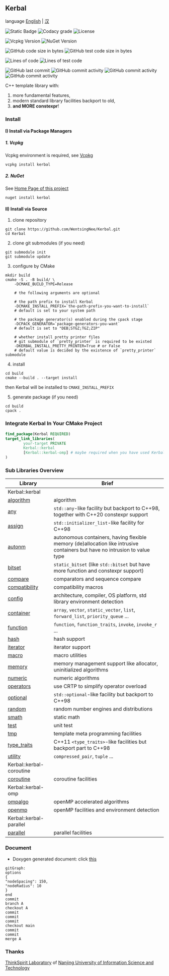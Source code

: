 ## Kerbal ##

language [English](readme.md) | [汉](readme.zh.md)

![Static Badge](https://img.shields.io/badge/zhihu-IceBear-blue?link=https%3A%2F%2Fwww.zhihu.com%2Fpeople%2Fpeter-43-43-80)
![Codacy grade](https://img.shields.io/codacy/grade/d8cf41ae4db84f36bbbab26ff3e3a0bd?link=https%3A%2F%2Fapp.codacy.com%2Fgh%2FWentsingNee%2FKerbal%2Fdashboard)
![License](https://img.shields.io/github/license/WentsingNee/Kerbal)

![Vcpkg Version](https://img.shields.io/vcpkg/v/kerbal)
![NuGet Version](https://img.shields.io/nuget/v/Kerbal)

![GitHub code size in bytes](https://img.shields.io/github/languages/code-size/WentsingNee/Kerbal)
![GitHub test code size in bytes](https://img.shields.io/github/languages/code-size/WentsingNee/KerbalTest?label=code%20size%20of%20test)

![Lines of code](https://img.shields.io/tokei/lines/github/WentsingNee/Kerbal)
![Lines of test code](https://img.shields.io/tokei/lines/github/WentsingNee/KerbalTest?label=total%20lines%20of%20test%20code)

![GitHub last commit](https://img.shields.io/github/last-commit/WentsingNee/Kerbal)
![GitHub commit activity](https://img.shields.io/github/commit-activity/y/WentsingNee/Kerbal)
![GitHub commit activity](https://img.shields.io/github/commit-activity/m/WentsingNee/Kerbal)
![GitHub commit activity](https://img.shields.io/github/commit-activity/w/WentsingNee/Kerbal)

C++ template library with:

1) more fundamental features,
2) modern standard library facilities backport to old,
3) **and MORE constexpr**!

### Install ###

#### I) Install via Package Managers ####

##### 1. Vcpkg #####

Vcpkg environment is required, see [Vcpkg](https://github.com/microsoft/vcpkg)

```shell
vcpkg install kerbal
```

##### 2. NuGet #####

See [Home Page of this project](https://www.nuget.org/packages/Kerbal)

```shell
nuget install kerbal
```

#### II) Install via Source ####

1) clone repository

```shell
git clone https://github.com/WentsingNee/Kerbal.git
cd Kerbal
```

2) clone git submodules (if you need)

```shell
git submodule init
git submodule update
```

3) configure by CMake

```shell
mkdir build
cmake -S . -B build/ \
    -DCMAKE_BUILD_TYPE=Release

    # the following arguments are optional

    # the path prefix to install Kerbal
    -DCMAKE_INSTALL_PREFIX=`the-path-prefix-you-want-to-install`
    # default is set to your system path

    # the package generator(s) enabled during the cpack stage
    -DCPACK_GENERATOR=`package-generators-you-want`
    # default is set to "DEB;STGZ;TGZ;ZIP"

    # whether install pretty printer files
    # git submodule of `pretty_printer` is required to be existed
    -DKERBAL_INSTALL_PRETTY_PRINTER=True # or False
    # default value is decided by the existence of `pretty_printer` submodule
```

4) install

```shell
cd build
cmake --build . --target install
```

then Kerbal will be installed to `CMAKE_INSTALL_PREFIX`

5) generate package (if you need)

```shell
cd build
cpack .
```

### Integrate Kerbal In Your CMake Project ###

```cmake
find_package(Kerbal REQUIRED)
target_link_libraries(
        your-target PRIVATE
        Kerbal::kerbal
        [Kerbal::kerbal-omp] # maybe required when you have used Kerbal::omp module
)
```

### Sub Libraries Overview ###

| Library                                        | Brief                                                                                                                      |
|------------------------------------------------|----------------------------------------------------------------------------------------------------------------------------|
| Kerbal::kerbal                                 |                                                                                                                            |
| [algorithm](include/kerbal/algorithm/)         | algorithm                                                                                                                  |
| [any](include/kerbal/any/)                     | `std::any`-like facility but backport to C++98, together with C++20 constexpr support                                      |
| [assign](include/kerbal/assign/)               | `std::initializer_list`-like facility for C++98                                                                            |
| [autonm](include/kerbal/autonm/)               | autonomous containers, having flexible memory (de)allocation like intrusive containers but have no intrusion to value type |
| [bitset](include/kerbal/bitset/)               | `static_bitset` (like `std::bitset` but have more function and constexpr support)                                          |
| [compare](include/kerbal/compare/)             | comparators and sequence compare                                                                                           |
| [compatibility](include/kerbal/compatibility/) | compatibility macros                                                                                                       |
| [config](include/kerbal/config/)               | architecture, compiler, OS platform, std library environment detection                                                     |
| [container](include/kerbal/container/)         | `array`, `vector`, `static_vector`, `list`, `forward_list`, `priority_queue` ...                                           |
| [function](include/kerbal/function/)           | `function`, `function_traits`, `invoke`, `invoke_r` ...                                                                    |
| [hash](include/kerbal/hash/)                   | hash support                                                                                                               |
| [iterator](include/kerbal/iterator/)           | iterator support                                                                                                           |
| [macro](include/kerbal/macro/)                 | macro utilities                                                                                                            |
| [memory](include/kerbal/memory/)               | memory management support like allocator, uninitialized algorithms                                                         |
| [numeric](include/kerbal/numeric/)             | numeric algorithms                                                                                                         |
| [operators](include/kerbal/operators/)         | use CRTP to simplify operator overload                                                                                     |
| [optional](include/kerbal/optional/)           | `std::optional`-like facility but backport to C++98                                                                        |
| [random](include/kerbal/random/)               | random number engines and distributions                                                                                    |
| [smath](include/kerbal/smath/)                 | static math                                                                                                                |
| [test](include/kerbal/test/)                   | unit test                                                                                                                  |
| [tmp](include/kerbal/tmp/)                     | template meta programming facilities                                                                                       |
| [type_traits](include/kerbal/type_traits/)     | C++11 `<type_traits>`-like facilities but backport part to C++98                                                           |
| [utility](include/kerbal/utility/)             | `compressed_pair`, `tuple` ...                                                                                             |
| Kerbal::kerbal-coroutine                       |                                                                                                                            |
| [coroutine](include/kerbal/coroutine/)         | coroutine facilities                                                                                                       |
| Kerbal::kerbal-omp                             |                                                                                                                            |
| [ompalgo](include/kerbal/ompalgo/)             | openMP accelerated algorithms                                                                                              |
| [openmp](include/kerbal/openmp/)               | openMP facilities and environment detection                                                                                |
| Kerbal::kerbal-parallel                        |                                                                                                                            |
| [parallel](include/kerbal/parallel/)           | parallel facilities                                                                                                        |

### Document ###

* Doxygen generated document: click [this](https://wentsingnee.github.io/KerbalDoxygenDoc/)

```mermaid
gitGraph:
options
{
"nodeSpacing": 150,
"nodeRadius": 10
}
end
commit
branch A
checkout A
commit
commit
commit
checkout main
commit
commit
merge A
```

### Thanks ###

[ThinkSpirit Laboratory](http://thinkspirit.org/) of [Nanjing University of Information
Science and Technology](http://www.nuist.edu.cn/)
